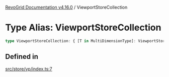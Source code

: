 [RevoGrid Documentation v4.16.0](README.md) / ViewportStoreCollection

# Type Alias: ViewportStoreCollection

```ts
type ViewportStoreCollection: { [T in MultiDimensionType]: ViewportStore };
```

## Defined in

[src/store/vp/index.ts:7](https://github.com/revolist/revogrid/blob/09cdc1e0b86c0627e1eaa752c7fd0bb1b7b42330/src/store/vp/index.ts#L7)
